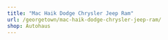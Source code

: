 ```yaml
---
title: "Mac Haik Dodge Chrysler Jeep Ram"
url: /georgetown/mac-haik-dodge-chrysler-jeep-ram/
shop: Autohaus
---
```


